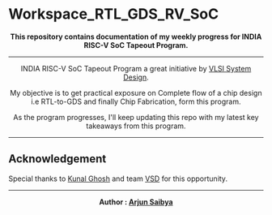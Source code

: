 # Workspace_RTL_GDS_RV_SoC

<div align="center">
<b>This repository contains documentation of my weekly progress for INDIA RISC-V SoC Tapeout Program.</b>
</div>


-------------------------------


<div align="center">
  INDIA RISC-V SoC Tapeout Program a great initiative by <a href="https://www.vlsisystemdesign.com/" target="_blank">VLSI System Design</a>.
  
 
  My objective is to get practical exposure on Complete flow of a chip design i.e RTL-to-GDS and finally Chip Fabrication, form this program.
  
  As the program progresses, I'll keep updating this repo with my latest key takeaways from this program.
</div>



--------------------------------------
## Acknowledgement

Special thanks to [Kunal Ghosh](https://www.linkedin.com/in/kunal-ghosh-vlsisystemdesign-com-28084836/) and team [VSD](https://www.linkedin.com/company/vlsi-system-design/) for this opportunity.

--------------------------------------
<div align="center">
<b>Author : <a href="https://www.linkedin.com/in/arjun-saibya/" target="_blank">Arjun Saibya</a></b>
</div>
